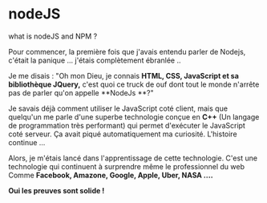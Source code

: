 # nodeJS
what is nodeJS and NPM ? 

Pour commencer, la première fois que j'avais entendu parler de Nodejs, c'était la panique ...
j'étais complètement ébranlée ..

Je me disais : "Oh mon Dieu, je connais **HTML, CSS, JavaScript et sa bibliothèque JQuery,** c'est quoi ce truck de ouf dont tout le monde n'arrête pas de parler qu'on appelle **NodeJs **?"

Je savais déjà comment utiliser le JavaScript coté client, mais que quelqu'un me parle d'une superbe technologie conçue en **C++** (Un langage de programmation très performant) qui permet d'exécuter le JavaScript coté serveur. Ça avait piqué automatiquement ma curiosité. 
L'histoire continue ...

Alors, je m'étais lancé dans l'apprentissage de cette technologie. C'est une technologie qui continuent à surprendre même le professionnel du web Comme **Facebook, Amazone, Google, Apple, Uber, NASA ....**


**Oui les preuves sont solide !**

